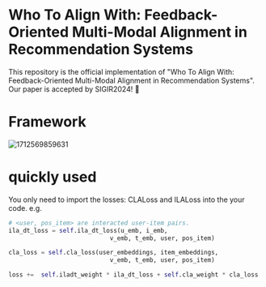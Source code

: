 # Who To Align With: Feedback-Oriented Multi-Modal Alignment in Recommendation Systems
This repository is the official implementation of "Who To Align With: Feedback-Oriented Multi-Modal Alignment in Recommendation Systems".
Our paper is accepted by  SIGIR2024! 🎉

# Framework
![1712569859631](https://github.com/XMUDM/FETTLE/assets/77662961/8f802d8b-4a77-4b8d-a31b-32f28c16affc)

# quickly used
You only need to import the losses: CLALoss and ILALoss into the your code.
e.g.
```python
# <user, pos_item> are interacted user-item pairs.
ila_dt_loss = self.ila_dt_loss(u_emb, i_emb,
                            v_emb, t_emb, user, pos_item)

cla_loss = self.cla_loss(user_embeddings, item_embeddings,
                            v_emb, t_emb, user, pos_item)

loss +=  self.iladt_weight * ila_dt_loss + self.cla_weight * cla_loss
```



